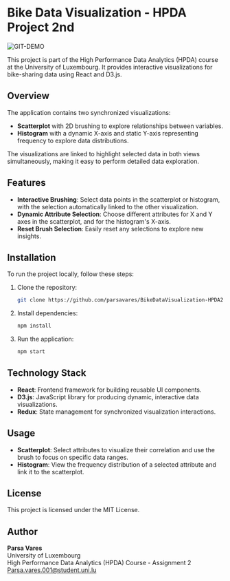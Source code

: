 # Bike Data Visualization - HPDA Project 2nd

![GIT-DEMO](https://github.com/user-attachments/assets/6cc73cc1-c769-4785-88a3-b28ac9969f11)

This project is part of the High Performance Data Analytics (HPDA) course at the University of Luxembourg. It provides interactive visualizations for bike-sharing data using React and D3.js.

## Overview

The application contains two synchronized visualizations:
- **Scatterplot** with 2D brushing to explore relationships between variables.
- **Histogram** with a dynamic X-axis and static Y-axis representing frequency to explore data distributions.

The visualizations are linked to highlight selected data in both views simultaneously, making it easy to perform detailed data exploration.

## Features
- **Interactive Brushing**: Select data points in the scatterplot or histogram, with the selection automatically linked to the other visualization.
- **Dynamic Attribute Selection**: Choose different attributes for X and Y axes in the scatterplot, and for the histogram's X-axis.
- **Reset Brush Selection**: Easily reset any selections to explore new insights.

## Installation

To run the project locally, follow these steps:

1. Clone the repository:
    ```bash
    git clone https://github.com/parsavares/BikeDataVisualization-HPDA2.git
    ```
2. Install dependencies:
    ```bash
    npm install
    ```
3. Run the application:
    ```bash
    npm start
    ```

## Technology Stack
- **React**: Frontend framework for building reusable UI components.
- **D3.js**: JavaScript library for producing dynamic, interactive data visualizations.
- **Redux**: State management for synchronized visualization interactions.

## Usage

- **Scatterplot**: Select attributes to visualize their correlation and use the brush to focus on specific data ranges.
- **Histogram**: View the frequency distribution of a selected attribute and link it to the scatterplot.

## License

This project is licensed under the MIT License.

## Author

**Parsa Vares**  
University of Luxembourg  
High Performance Data Analytics (HPDA) Course - Assignment 2
[Parsa.vares.001@student.uni.lu](mailto:parsa.vares.001@student.uni.lu)

